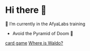 # Hi there 👋 

🔭 I’m currently in the AfyaLabs training



* Avoid the Pyramid of Doom 😬



[card game](https://memorygame-6c814.web.app/)
[Where is Waldo?](https://whereswaldo-6ffb4.web.app/)

<!--
**mlamarques/mlamarques** is a ✨ _special_ ✨ repository because its `README.md` (this file) appears on your GitHub profile.

Here are some ideas to get you started:

- 🔭 I’m currently working on ...
- 🌱 I’m currently learning ...
- 👯 I’m looking to collaborate on ...
- 🤔 I’m looking for help with ...
- 💬 Ask me about ...
- 📫 How to reach me: ...
- 😄 Pronouns: ...
- ⚡ Fun fact: ...
-->
